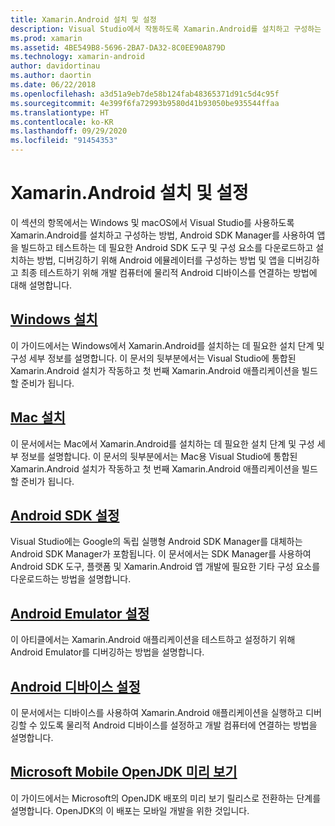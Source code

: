 ```yaml
---
title: Xamarin.Android 설치 및 설정
description: Visual Studio에서 작동하도록 Xamarin.Android를 설치하고 구성하는 방법입니다.
ms.prod: xamarin
ms.assetid: 4BE549B8-5696-2BA7-DA32-8C0EE90A879D
ms.technology: xamarin-android
author: davidortinau
ms.author: daortin
ms.date: 06/22/2018
ms.openlocfilehash: a3d51a9eb7de58b124fab48365371d91c5d4c95f
ms.sourcegitcommit: 4e399f6fa72993b9580d41b93050be935544ffaa
ms.translationtype: HT
ms.contentlocale: ko-KR
ms.lasthandoff: 09/29/2020
ms.locfileid: "91454353"
---
```

# <a name="install-and-setup-xamarinandroid"></a>Xamarin.Android 설치 및 설정

이 섹션의 항목에서는 Windows 및 macOS에서 Visual Studio를 사용하도록 Xamarin.Android를 설치하고 구성하는 방법, Android SDK Manager를 사용하여 앱을 빌드하고 테스트하는 데 필요한 Android SDK 도구 및 구성 요소를 다운로드하고 설치하는 방법, 디버깅하기 위해 Android 에뮬레이터를 구성하는 방법 및 앱을 디버깅하고 최종 테스트하기 위해 개발 컴퓨터에 물리적 Android 디바이스를 연결하는 방법에 대해 설명합니다.

## <a name="windows-installation"></a>[Windows 설치](~/android/get-started/installation/windows.md)

이 가이드에서는 Windows에서 Xamarin.Android를 설치하는 데 필요한 설치 단계 및 구성 세부 정보를 설명합니다. 이 문서의 뒷부분에서는 Visual Studio에 통합된 Xamarin.Android 설치가 작동하고 첫 번째 Xamarin.Android 애플리케이션을 빌드할 준비가 됩니다.

## <a name="mac-installation"></a>[Mac 설치](/visualstudio/mac/installation)

이 문서에서는 Mac에서 Xamarin.Android를 설치하는 데 필요한 설치 단계 및 구성 세부 정보를 설명합니다. 이 문서의 뒷부분에서는 Mac용 Visual Studio에 통합된 Xamarin.Android 설치가 작동하고 첫 번째 Xamarin.Android 애플리케이션을 빌드할 준비가 됩니다.

## <a name="android-sdk-setup"></a>[Android SDK 설정](~/android/get-started/installation/android-sdk.md)

Visual Studio에는 Google의 독립 실행형 Android SDK Manager를 대체하는 Android SDK Manager가 포함됩니다. 이 문서에서는 SDK Manager를 사용하여 Android SDK 도구, 플랫폼 및 Xamarin.Android 앱 개발에 필요한 기타 구성 요소를 다운로드하는 방법을 설명합니다.

## <a name="android-emulator-setup"></a>[Android Emulator 설정](~/android/get-started/installation/android-emulator/index.md)

이 아티클에서는 Xamarin.Android 애플리케이션을 테스트하고 설정하기 위해 Android Emulator를 디버깅하는 방법을 설명합니다.

## <a name="android-device-setup"></a>[Android 디바이스 설정](~/android/get-started/installation/set-up-device-for-development.md)

이 문서에서는 디바이스를 사용하여 Xamarin.Android 애플리케이션을 실행하고 디버깅할 수 있도록 물리적 Android 디바이스를 설정하고 개발 컴퓨터에 연결하는 방법을 설명합니다.

## <a name="microsoft-mobile-openjdk-preview"></a>[Microsoft Mobile OpenJDK 미리 보기](~/android/get-started/installation/openjdk.md)

이 가이드에서는 Microsoft의 OpenJDK 배포의 미리 보기 릴리스로 전환하는 단계를 설명합니다. OpenJDK의 이 배포는 모바일 개발을 위한 것입니다.